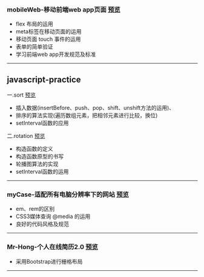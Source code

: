 ### mobileWeb-移动前端web app页面 [预览](https://hardmanhong.github.io/myPage/mobileWeb/index.html)
* flex 布局的运用
* meta标签在移动页面的运用
* 移动页面 touch 事件的运用
* 表单的简单验证
* 学习前端web app开发规范及标准

---

## javascript-practice

一.sort [预览](https://hardmanhong.github.io/myPage/javascript-practice/sort/sort.html)
* 插入数据(insertBefore、push、pop、shift、unshift方法的运用)、
* 排序的算法实现(遍历数组元素，把相邻元素进行比较，换位)
* setInterval函数的应用

二.rotation [预览](https://hardmanhong.github.io/myPage/javascript-practice/rotation/rotation.html)
* 构造函数的定义
* 构造函数原型的书写
* 轮播图算法的实现
* setInterval函数的运用

---

### myCase-适配所有电脑分辨率下的网站 [预览](https://hardmanhong.github.io/myPage/myCase/index.html)
* em、rem的区别
* CSS3媒体查询 @media 的运用
* 良好的代码风格及规范

---

### Mr-Hong-个人在线简历2.0 [预览](https://hardmanhong.github.io/myPage/Mr-Hong/index.html)
* 采用Bootstrap进行栅格布局

---








